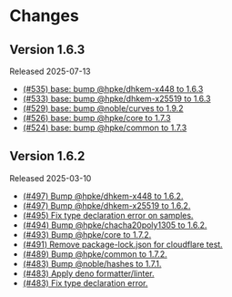 # Changes

## Version 1.6.3

Released 2025-07-13

- [(#535) base: bump @hpke/dhkem-x448 to 1.6.3](https://github.com/dajiaji/hpke-js/pull/535)
- [(#533) base: bump @hpke/dhkem-x25519 to 1.6.3](https://github.com/dajiaji/hpke-js/pull/533)
- [(#529) base: bump @noble/curves to 1.9.2](https://github.com/dajiaji/hpke-js/pull/529)
- [(#526) base: bump @hpke/core to 1.7.3](https://github.com/dajiaji/hpke-js/pull/526)
- [(#524) base: bump @hpke/common to 1.7.3](https://github.com/dajiaji/hpke-js/pull/524)

## Version 1.6.2

Released 2025-03-10

- [(#497) Bump @hpke/dhkem-x448 to 1.6.2.](https://github.com/dajiaji/hpke-js/pull/497)
- [(#497) Bump @hpke/dhkem-x25519 to 1.6.2.](https://github.com/dajiaji/hpke-js/pull/497)
- [(#495) Fix type declaration error on samples.](https://github.com/dajiaji/hpke-js/pull/495)
- [(#494) Bump @hpke/chacha20poly1305 to 1.6.2.](https://github.com/dajiaji/hpke-js/pull/494)
- [(#493) Bump @hpke/core to 1.7.2.](https://github.com/dajiaji/hpke-js/pull/493)
- [(#491) Remove package-lock.json for cloudflare test.](https://github.com/dajiaji/hpke-js/pull/491)
- [(#489) Bump @hpke/common to 1.7.2.](https://github.com/dajiaji/hpke-js/pull/489)
- [(#483) Bump @noble/hashes to 1.7.1.](https://github.com/dajiaji/hpke-js/pull/483)
- [(#483) Apply deno formatter/linter.](https://github.com/dajiaji/hpke-js/pull/483)
- [(#483) Fix type declaration error.](https://github.com/dajiaji/hpke-js/pull/483)
